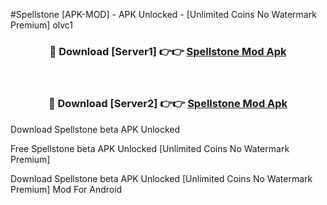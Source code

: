 #Spellstone [APK-MOD] - APK Unlocked - [Unlimited Coins No Watermark Premium] olvc1



<div align="center">

<h3>🔴 Download [Server1] 👉👉 <a href="https://momento.my/?title=Spellstone">Spellstone Mod Apk</a></h3><br>

<h3>🔴 Download [Server2] 👉👉 <a href="https://momento.my/?title=Spellstone">Spellstone Mod Apk</a></h3>
</div>



Download Spellstone beta APK Unlocked

Free Spellstone beta APK Unlocked [Unlimited Coins No Watermark Premium]

Download Spellstone beta APK Unlocked [Unlimited Coins No Watermark Premium] Mod For Android
